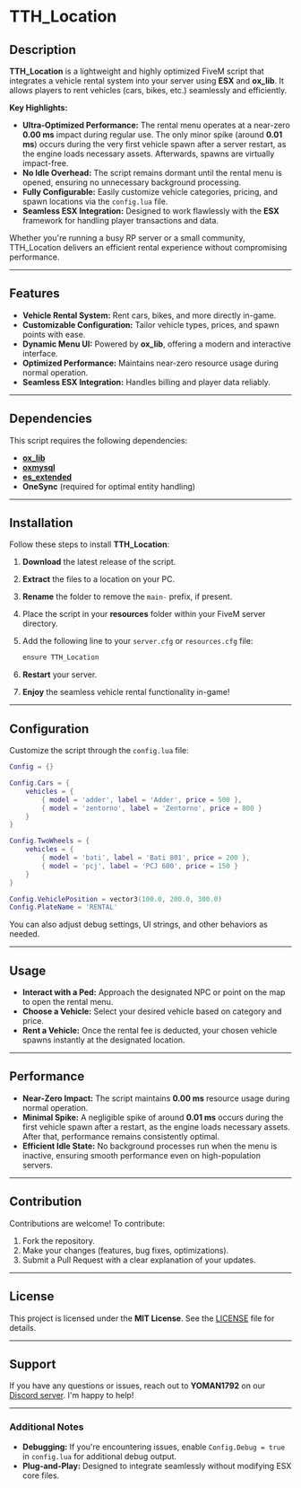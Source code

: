 # TTH_Location

## Description

**TTH_Location** is a lightweight and highly optimized FiveM script that integrates a vehicle rental system into your server using **ESX** and **ox_lib**. It allows players to rent vehicles (cars, bikes, etc.) seamlessly and efficiently.

**Key Highlights:**

- **Ultra-Optimized Performance:** The rental menu operates at a near-zero **0.00 ms** impact during regular use. The only minor spike (around **0.01 ms**) occurs during the very first vehicle spawn after a server restart, as the engine loads necessary assets. Afterwards, spawns are virtually impact-free.
- **No Idle Overhead:** The script remains dormant until the rental menu is opened, ensuring no unnecessary background processing.
- **Fully Configurable:** Easily customize vehicle categories, pricing, and spawn locations via the `config.lua` file.
- **Seamless ESX Integration:** Designed to work flawlessly with the **ESX** framework for handling player transactions and data.

Whether you're running a busy RP server or a small community, TTH_Location delivers an efficient rental experience without compromising performance.

---

## Features

- **Vehicle Rental System:** Rent cars, bikes, and more directly in-game.
- **Customizable Configuration:** Tailor vehicle types, prices, and spawn points with ease.
- **Dynamic Menu UI:** Powered by **ox_lib**, offering a modern and interactive interface.
- **Optimized Performance:** Maintains near-zero resource usage during normal operation.
- **Seamless ESX Integration:** Handles billing and player data reliably.

---

## Dependencies

This script requires the following dependencies:

- [**ox_lib**](https://github.com/overextended/ox_lib)
- [**oxmysql**](https://github.com/overextended/oxmysql)
- [**es_extended**](https://github.com/esx-framework/esx_core)
- **OneSync** (required for optimal entity handling)

---

## Installation

Follow these steps to install **TTH_Location**:

1. **Download** the latest release of the script.
2. **Extract** the files to a location on your PC.
3. **Rename** the folder to remove the `main-` prefix, if present.
4. Place the script in your **resources** folder within your FiveM server directory.
5. Add the following line to your `server.cfg` or `resources.cfg` file:

    ```bash
    ensure TTH_Location
    ```

6. **Restart** your server.
7. **Enjoy** the seamless vehicle rental functionality in-game!

---

## Configuration

Customize the script through the `config.lua` file:

```lua
Config = {}

Config.Cars = {
    vehicles = {
        { model = 'adder', label = 'Adder', price = 500 },
        { model = 'zentorno', label = 'Zentorno', price = 800 }
    }
}

Config.TwoWheels = {
    vehicles = {
        { model = 'bati', label = 'Bati 801', price = 200 },
        { model = 'pcj', label = 'PCJ 600', price = 150 }
    }
}

Config.VehiclePosition = vector3(100.0, 200.0, 300.0)
Config.PlateName = 'RENTAL'
```

You can also adjust debug settings, UI strings, and other behaviors as needed.

---

## Usage

- **Interact with a Ped:** Approach the designated NPC or point on the map to open the rental menu.
- **Choose a Vehicle:** Select your desired vehicle based on category and price.
- **Rent a Vehicle:** Once the rental fee is deducted, your chosen vehicle spawns instantly at the designated location.

---

## Performance

- **Near-Zero Impact:** The script maintains **0.00 ms** resource usage during normal operation.
- **Minimal Spike:** A negligible spike of around **0.01 ms** occurs during the first vehicle spawn after a restart, as the engine loads necessary assets. After that, performance remains consistently optimal.
- **Efficient Idle State:** No background processes run when the menu is inactive, ensuring smooth performance even on high-population servers.

---

## Contribution

Contributions are welcome! To contribute:

1. Fork the repository.
2. Make your changes (features, bug fixes, optimizations).
3. Submit a Pull Request with a clear explanation of your updates.

---

## License

This project is licensed under the **MIT License**. See the [LICENSE](LICENSE) file for details.

---

## Support

If you have any questions or issues, reach out to **YOMAN1792** on our [Discord server](https://discord.gg/GTT6cRjAtv). I'm happy to help!

---

### Additional Notes

- **Debugging:** If you're encountering issues, enable `Config.Debug = true` in `config.lua` for additional debug output.
- **Plug-and-Play:** Designed to integrate seamlessly without modifying ESX core files.
